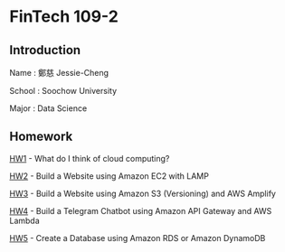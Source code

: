 # FinTech 109-2

## Introduction

Name : 鄭慈 Jessie-Cheng

School : Soochow University

Major : Data Science

## Homework

[HW1](https://github.com/Cheng-Tzu/FinTech/blob/main/HW1/HW1.md) - What do I think of cloud computing?

[HW2](https://www.youtube.com/watch?v=KUosAX5pt_M) - Build a Website using Amazon EC2 with LAMP

[HW3](https://www.youtube.com/watch?v=w-egxS1gUe8) - Build a Website using Amazon S3 (Versioning) and AWS Amplify

[HW4](https://www.youtube.com/watch?v=QYHDgBAm7DQ) - Build a Telegram Chatbot using Amazon API Gateway and AWS Lambda

[HW5](https://www.youtube.com/watch?v=uY-Uvl81hjA) - Create a Database using Amazon RDS or Amazon DynamoDB
